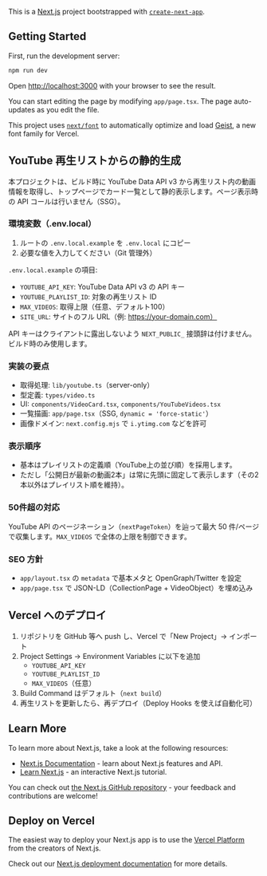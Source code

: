 This is a [Next.js](https://nextjs.org) project bootstrapped with [`create-next-app`](https://nextjs.org/docs/app/api-reference/cli/create-next-app).

## Getting Started

First, run the development server:

```bash
npm run dev
```

Open [http://localhost:3000](http://localhost:3000) with your browser to see the result.

You can start editing the page by modifying `app/page.tsx`. The page auto-updates as you edit the file.

This project uses [`next/font`](https://nextjs.org/docs/app/building-your-application/optimizing/fonts) to automatically optimize and load [Geist](https://vercel.com/font), a new font family for Vercel.

## YouTube 再生リストからの静的生成

本プロジェクトは、ビルド時に YouTube Data API v3 から再生リスト内の動画情報を取得し、トップページでカード一覧として静的表示します。ページ表示時の API コールは行いません（SSG）。

### 環境変数（.env.local）

1. ルートの `.env.local.example` を `.env.local` にコピー
2. 必要な値を入力してください（Git 管理外）

`.env.local.example` の項目:
- `YOUTUBE_API_KEY`: YouTube Data API v3 の API キー
- `YOUTUBE_PLAYLIST_ID`: 対象の再生リスト ID
- `MAX_VIDEOS`: 取得上限（任意、デフォルト100）
- `SITE_URL`: サイトのフル URL（例: https://your-domain.com）

API キーはクライアントに露出しないよう `NEXT_PUBLIC_` 接頭辞は付けません。ビルド時のみ使用します。

### 実装の要点

- 取得処理: `lib/youtube.ts`（server-only）
- 型定義: `types/video.ts`
- UI: `components/VideoCard.tsx`, `components/YouTubeVideos.tsx`
- 一覧描画: `app/page.tsx`（SSG, `dynamic = 'force-static'`）
- 画像ドメイン: `next.config.mjs` で `i.ytimg.com` などを許可

### 表示順序

- 基本はプレイリストの定義順（YouTube上の並び順）を採用します。
- ただし「公開日が最新の動画2本」は常に先頭に固定して表示します（その2本以外はプレイリスト順を維持）。

### 50件超の対応

YouTube API のページネーション（`nextPageToken`）を辿って最大 50 件/ページで収集します。`MAX_VIDEOS` で全体の上限を制御できます。

### SEO 方針

- `app/layout.tsx` の `metadata` で基本メタと OpenGraph/Twitter を設定
- `app/page.tsx` で JSON-LD（CollectionPage + VideoObject）を埋め込み

## Vercel へのデプロイ

1. リポジトリを GitHub 等へ push し、Vercel で「New Project」→ インポート
2. Project Settings → Environment Variables に以下を追加
   - `YOUTUBE_API_KEY`
   - `YOUTUBE_PLAYLIST_ID`
   - `MAX_VIDEOS`（任意）
3. Build Command はデフォルト（`next build`）
4. 再生リストを更新したら、再デプロイ（Deploy Hooks を使えば自動化可）

## Learn More

To learn more about Next.js, take a look at the following resources:

- [Next.js Documentation](https://nextjs.org/docs) - learn about Next.js features and API.
- [Learn Next.js](https://nextjs.org/learn) - an interactive Next.js tutorial.

You can check out [the Next.js GitHub repository](https://github.com/vercel/next.js) - your feedback and contributions are welcome!

## Deploy on Vercel

The easiest way to deploy your Next.js app is to use the [Vercel Platform](https://vercel.com/new?utm_medium=default-template&filter=next.js&utm_source=create-next-app&utm_campaign=create-next-app-readme) from the creators of Next.js.

Check out our [Next.js deployment documentation](https://nextjs.org/docs/app/building-your-application/deploying) for more details.
